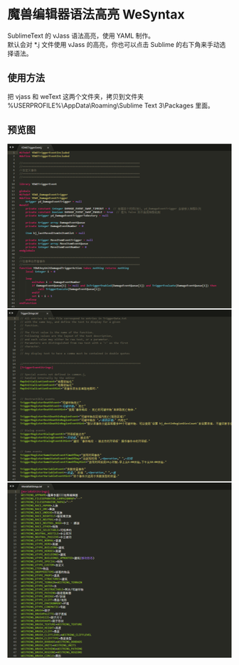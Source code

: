 # 魔兽编辑器语法高亮 WeSyntax
SublimeText 的 vJass 语法高亮，使用 YAML 制作。  
默认会对 \*.j 文件使用 vJass 的高亮，你也可以点击 Sublime 的右下角来手动选择语法。

## 使用方法
把 vjass 和 weText 这两个文件夹，拷贝到文件夹 %USERPROFILE%\AppData\Roaming\Sublime Text 3\Packages 里面。

## 预览图
![vJass](https://raw.githubusercontent.com/yefq/WeSyntax/master/_images/vJass.png)
![TriggerString](https://raw.githubusercontent.com/yefq/WeSyntax/master/_images/TriggerString.png)
![WorldEditString](https://raw.githubusercontent.com/yefq/WeSyntax/master/_images/WorldEditString.png)
